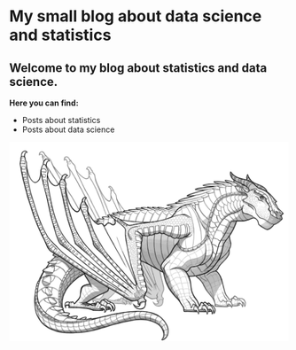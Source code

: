 # My small blog about data science and statistics

## Welcome to my blog about statistics and data science.

**Here you can find:**
  * Posts about statistics
  * Posts about data science


![logo](Wings-Of-Fire-Sandwing-Coloring-Pages.jpg)
